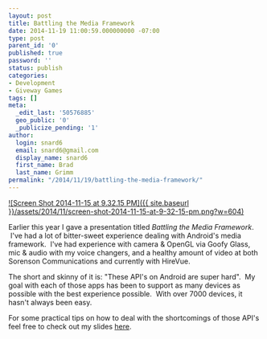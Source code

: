 ```yaml
---
layout: post
title: Battling the Media Framework
date: 2014-11-19 11:00:59.000000000 -07:00
type: post
parent_id: '0'
published: true
password: ''
status: publish
categories:
- Development
- Giveway Games
tags: []
meta:
  _edit_last: '50576885'
  geo_public: '0'
  _publicize_pending: '1'
author:
  login: snard6
  email: snard6@gmail.com
  display_name: snard6
  first_name: Brad
  last_name: Grimm
permalink: "/2014/11/19/battling-the-media-framework/"
---
```

[![Screen Shot 2014-11-15 at 9.32.15 PM]({{ site.baseurl }}/assets/2014/11/screen-shot-2014-11-15-at-9-32-15-pm.png?w=604)](https://bradgrimm.files.wordpress.com/2014/11/screen-shot-2014-11-15-at-9-32-15-pm.png)

Earlier this year I gave a presentation titled _Battling the Media Framework_. &nbsp;I've had a lot of bitter-sweet experience dealing with Android's media framework. &nbsp;I've had&nbsp;experience with camera & OpenGL via Goofy Glass, mic & audio with my voice changers, and a healthy amount of video at both Sorenson Communications and currently with HireVue.

The short and skinny of it is: "These API's on Android are super hard". &nbsp;My goal with each of those apps has been to support as many devices as possible with the best experience possible. &nbsp;With over 7000 devices, it hasn't always been easy.

For some practical tips on how to deal with the shortcomings of those API's feel free to check out my slides [here](http://prezi.com/qwgozqjpgk9z/?utm_campaign=share&utm_medium=copy&rc=ex0share).

